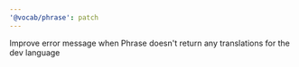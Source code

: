 ```yaml
---
'@vocab/phrase': patch
---
```


Improve error message when Phrase doesn't return any translations for the dev language
